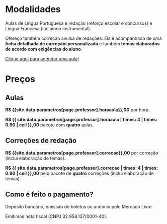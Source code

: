 # Modalidades

Aulas de Língua Portuguesa e redação (reforço escolar e concursos) e Língua Francesa (incluindo instrumental).

Ofereço também correção avulsa de redações. Ela é acompanhada de uma **ficha detalhada de correçãoi personalizada** e também **temas elaborados de acordo com exigências do aluno**.

<a id="agendar" target="_blank" href="https://calendar.google.com/event?action=TEMPLATE&amp;tmeid=NHE5bHNsOG9pOWhkZG84bTNrNjVucHEwcTAgZTBjMDdrc2luMnVvMHE5aTZyamFkNjQxZXNAZw&amp;tmsrc=e0c07ksin2uo0q9i6rjad641es%40group.calendar.google.com"> Clique aqui para agendar uma aula! </a>

# Preços

## Aulas

**R$ {{site.data.parametros[page.professor].horaaula}},00** por hora.

**R$ {{ site.data.parametros[page.professor].horaaula | times: 4 | times: 0.90 | ceil }},00** pacote com **quatro** aulas.

## Correções de redação

**R$ {{site.data.parametros[page.professor].correcao}},00** por correção (inclui elaboração de temas).

**R$ {{ site.data.parametros[page.professor].correcao | times: 4 | times: 0.90 | ceil }},00** pelo pacote de **quatro** correções (inclui elaboração de temas).

## Como é feito o pagamento?

Depósito bancário, emissão de boletos ou anúncio pelo Mercado Livre.

Emitimos nota fiscal (CNPJ 32.958.137/0001-40).
